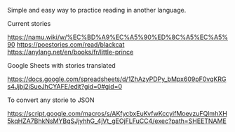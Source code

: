 Simple and easy way to practice reading in another language.

Current stories

https://namu.wiki/w/%EC%BD%A9%EC%A5%90%ED%8C%A5%EC%A5%90
https://poestories.com/read/blackcat
https://anylang.net/en/books/fr/little-prince

Google Sheets with stories translated

https://docs.google.com/spreadsheets/d/1ZhAzyPDPy_bMpx609pF0vqKRGs4Jjbj2jSueJhCYAFE/edit?gid=0#gid=0

To convert any storie to JSON

https://script.google.com/macros/s/AKfycbxEuKvfwKccyifMoevzuFQlmhXH5kqHZA7BhkNsMYBqSJjyhhG_4jVt_gEOjFLFuCC4/exec?path=SHEETNAME